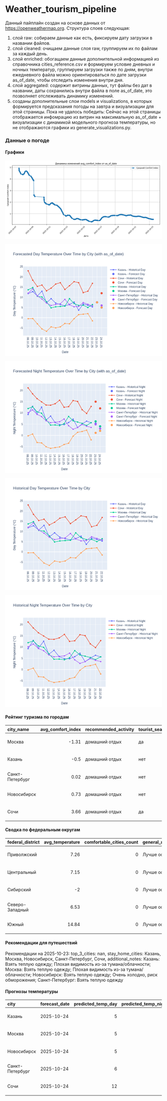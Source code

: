 # Weather_tourism_pipeline
Данный пайплайн создан на основе данных от https://openweathermap.org.
Структура слоев следующая:
  1) слой raw: 
  собираем данные как есть, фиксируем дату загрузки в названии файлов.
  2) слой cleaned:
  очищаем данные слоя raw, группируем их по файлам за каждый день.
  3) слой enriched:
  обогащаем данные дополнительной информацией из справочника cities_reference.csv и формируем условие дневных и ночных температур,
  группируем загрузки также по дням, внутри ежедневного файла можно ориентироваться по дате загрузки as_of_date, чтобы отследить изменения внутри дня.
  4) слой aggregated:
   содержит витрины данных, тут файлы без дат в названии, даты сохранились внутри файла в поле as_of_date, это позволняет отслеживать динамику изменений.
  6) созданы дополнительные слои models и visualizations, в которых формируется предсказания погоды на завтра и визуализации для этой страницы.
  Пока не удалось победить: Сейчас на этой страницы отображается инфомрацию из витрин на максимальную as_of_date + визуализации с динамикой модельного прогноза температуры, 
  но не отображаются графики из generate_visualizations.py.
<!-- WEATHER DATA START -->
### Данные о погоде

#### Графики
![Comfort Index Trend](data/visualizations/comfort_index_trend.png)

![Forecasted Day Temperature](data/visualizations/forecasted_day_temperature.png)

![Forecasted Night Temperature](data/visualizations/forecasted_night_temperature.png)

![Historical Day Temperature](data/visualizations/historical_day_temperature.png)

![Historical Night Temperature](data/visualizations/historical_night_temperature.png)

#### Рейтинг туризма по городам
| city_name       |   avg_comfort_index | recommended_activity   | tourist_season_match   | tourism_season   | tour_recommendation       | as_of_date          |
|:----------------|--------------------:|:-----------------------|:-----------------------|:-----------------|:--------------------------|:--------------------|
| Москва          |               -1.31 | домашний отдых         | да                     | Круглогодично    | домашний отдых в сезон    | 2025-10-23 10:26:00 |
| Казань          |               -0.5  | домашний отдых         | нет                    | Май-Сентябрь     | домашний отдых вне сезона | 2025-10-23 10:26:00 |
| Санкт-Петербург |                0.02 | домашний отдых         | нет                    | Май-Сентябрь     | домашний отдых вне сезона | 2025-10-23 10:26:00 |
| Новосибирск     |                0.73 | домашний отдых         | нет                    | Июнь-Август      | домашний отдых вне сезона | 2025-10-23 10:26:00 |
| Сочи            |                3.66 | домашний отдых         | да                     | Май-Октябрь      | домашний отдых в сезон    | 2025-10-23 10:26:00 |

#### Сводка по федеральным округам
| federal_district   |   avg_temperature |   comfortable_cities_count | general_recommendation   | as_of_date          |
|:-------------------|------------------:|---------------------------:|:-------------------------|:--------------------|
| Приволжский        |              7.26 |                          0 | Лучше остаться дома      | 2025-10-23 10:26:00 |
| Центральный        |              7.15 |                          0 | Лучше остаться дома      | 2025-10-23 10:26:00 |
| Сибирский          |             -2    |                          0 | Лучше остаться дома      | 2025-10-23 10:26:00 |
| Северо-Западный    |              6.53 |                          0 | Лучше остаться дома      | 2025-10-23 10:26:00 |
| Южный              |             14.84 |                          0 | Лучше остаться дома      | 2025-10-23 10:26:00 |

#### Рекомендации для путешествий
Рекомендации на 2025-10-23: top_3_cities: nan, stay_home_cities: Казань, Москва, Новосибирск, Санкт-Петербург, Сочи, additional_notes: Казань: Взять теплую одежду; Плохая видимость из-за тумана/облачности; Москва: Взять теплую одежду; Плохая видимость из-за тумана/облачности; Новосибирск: Взять теплую одежду; Очень холодно, риск обморожения; Санкт-Петербург: Взять теплую одежду

#### Прогнозы температуры
| city            | forecast_date   |   predicted_temp_day |   predicted_temp_night | model_type       | as_of_date          |
|:----------------|:----------------|---------------------:|-----------------------:|:-----------------|:--------------------|
| Казань          | 2025-10-24      |                    5 |                      4 | LinearRegression | 2025-10-23 10:26:19 |
| Москва          | 2025-10-24      |                    5 |                      4 | LinearRegression | 2025-10-23 10:26:19 |
| Новосибирск     | 2025-10-24      |                    5 |                      2 | LinearRegression | 2025-10-23 10:26:19 |
| Санкт-Петербург | 2025-10-24      |                    6 |                      3 | LinearRegression | 2025-10-23 10:26:19 |
| Сочи            | 2025-10-24      |                   12 |                     12 | LinearRegression | 2025-10-23 10:26:19 |


<!-- WEATHER DATA END -->
